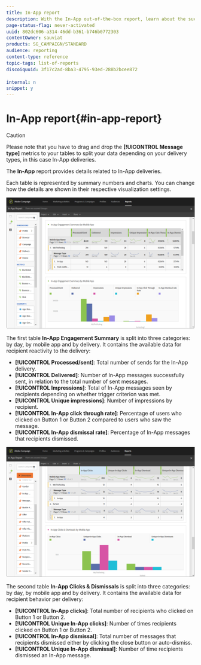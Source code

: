 ```yaml
---
title: In-App report
description: With the In-App out-of-the-box report, learn about the success of your In-app messages.
page-status-flag: never-activated
uuid: 802dc606-a314-46dd-b361-b746b0772303
contentOwner: sauviat
products: SG_CAMPAIGN/STANDARD
audience: reporting
content-type: reference
topic-tags: list-of-reports
discoiquuid: 3f17c2ad-8ba3-4795-93ed-288b2bcee872

internal: n
snippet: y
---
```


# In-App report{#in-app-report}

>[!CAUTION]
>
>Please note that you have to drag and drop the **[!UICONTROL Message type]** metrics to your tables to split your data depending on your delivery types, in this case In-App deliveries.

The **In-App** report provides details related to In-App deliveries.

Each table is represented by summary numbers and charts. You can change how the details are shown in their respective visualization settings.

![](assets/inapp_report.png)

The first table **In-App Engagement Summary** is split into three categories: by day, by mobile app and by delivery. It contains the available data for recipient reactivity to the delivery:

* **[!UICONTROL Processed/sent]**: Total number of sends for the In-App delivery.
* **[!UICONTROL Delivered]**: Number of In-App messages successfully sent, in relation to the total number of sent messages.
* **[!UICONTROL Impressions]**: Total of In-App messages seen by recipients depending on whether trigger criterion was met. 
* **[!UICONTROL Unique impressions]**: Number of impressions by recipient.
* **[!UICONTROL In-App click through rate]**: Percentage of users who clicked on Button 1 or Button 2 compared to users who saw the message.
* **[!UICONTROL In-App dismissal rate]**: Percentage of In-App messages that recipients dismissed.

![](assets/inapp_report_1.png)

The second table **In-App Clicks & Dismissals** is split into three categories: by day, by mobile app and by delivery. It contains the available data for recipient behavior per delivery:

* **[!UICONTROL In-App clicks]**: Total number of recipients who clicked on Button 1 or Button 2.
* **[!UICONTROL Unique In-App clicks]**: Number of times recipients clicked on Button 1 or Button 2.
* **[!UICONTROL In-App dismissal]**: Total number of messages that recipients dismissed either by clicking the close button or auto-dismiss.
* **[!UICONTROL Unique In-App dismissal]**: Number of time recipients dismissed an In-App message.

